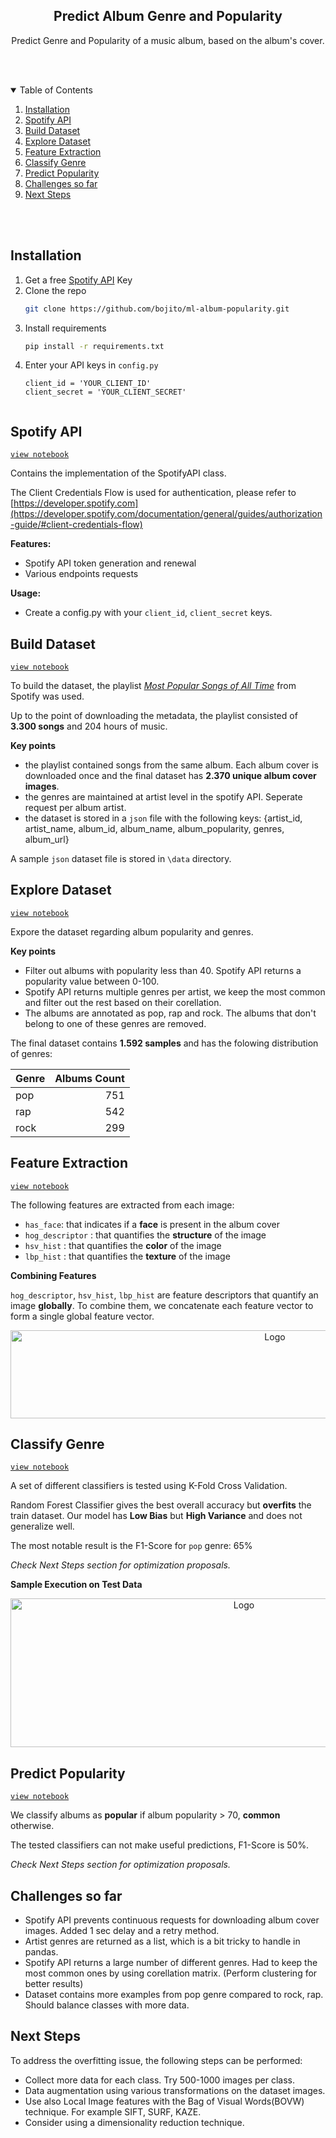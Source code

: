 <!-- PROJECT LOGO -->
<p align="center">
  <h2 align="center">Predict Album Genre and Popularity</h2>
  <p align="center">
    Predict Genre and Popularity of a music album, based on the album's cover.
  </p>
  <br>
  <br>
</p>


<!-- TABLE OF CONTENTS -->
<details open="open">
  <summary>Table of Contents</summary>
  <ol>
      <li>
      <a href="#installation">Installation</a>
    </li>
    <li>
      <a href="#spotify-api">Spotify API</a>
    </li>
    <li>
      <a href="#build-dataset">Build Dataset</a>
    </li>
        <li>
      <a href="#explore-dataset">Explore Dataset</a>
    </li>
     </li>
    <li>
      <a href="#feature-extraction">Feature Extraction</a>
    </li>
     <li>
      <a href="#classify-genre">Classify Genre</a>
    </li>
    <li>
      <a href="#predict-popularity">Predict Popularity</a>
    </li>
    <li>
      <a href="#challenges-so-far">Challenges so far</a>
    </li>
      <li>
      <a href="#next-steps">Next Steps</a>
    </li>
  </ol>
  <br>
  <br>
</details>
 

## Installation 

1. Get a free [Spotify API](https://developer.spotify.com/) Key
2. Clone the repo
   ```sh
   git clone https://github.com/bojito/ml-album-popularity.git
   ```
3. Install requirements  
   ```sh
   pip install -r requirements.txt
   ```
4. Enter your API keys in `config.py`
   ```JS
   client_id = 'YOUR_CLIENT_ID'
   client_secret = 'YOUR_CLIENT_SECRET'
  
## Spotify API    

[`view notebook`](https://nbviewer.jupyter.org/github/bojito/ml-album-popularity/blob/main/1%20-%20Spotify%20API.ipynb)
  
Contains the implementation of the SpotifyAPI class. 

The Client Credentials Flow is used for authentication, please refer to [https://developer.spotify.com](https://developer.spotify.com/documentation/general/guides/authorization-guide/#client-credentials-flow)

**Features:**
* Spotify API token generation and renewal
* Various endpoints requests

**Usage:**
* Create a config.py with your `client_id`, `client_secret` keys.



## Build Dataset

[`view notebook`](https://nbviewer.jupyter.org/github/bojito/ml-album-popularity/blob/main/2%20-%20Build%20Dataset.ipynb)

To build the dataset, the playlist [*Most Popular Songs of All Time*](https://open.spotify.com/playlist/4o8NBsWreC3OnKePUYw0dg?si=KfEHTYmESlORo6CeDsf1bg) from Spotify was used.

Up to the point of downloading the metadata, the playlist consisted of **3.300 songs** and 204 hours of music.

**Key points**

* the playlist contained songs from the same album. Each album cover is downloaded once and the final dataset has **2.370 unique album cover images**.
* the genres are maintained at artist level in the spotify API. Seperate request per album artist.
* the dataset is stored in a `json` file with the following keys: {artist_id, artist_name, album_id, album_name, album_popularity, genres, album_url}

A sample `json` dataset file is stored in `\data` directory.

## Explore Dataset 

[`view notebook`](https://nbviewer.jupyter.org/github/bojito/ml-album-popularity/blob/main/3%20-%20Explore%20Dataset.ipynb)

Expore the dataset regarding album popularity and genres. 

**Key points**

* Filter out albums with popularity less than 40. Spotify API returns a popularity value between 0-100.
* Spotify API returns multiple genres per artist, we keep the most common and filter out the rest based on their corellation.
* The albums are annotated as pop, rap and rock. The albums that don't belong to one of these genres are removed. 



The final dataset contains **1.592 samples** and has the folowing distribution of genres:

| Genre         | Albums Count      | 
| ------------- |-----------:| 
| pop           |         751| 
| rap           |         542| 
| rock          |         299| 



## Feature Extraction 

[`view notebook`](https://nbviewer.jupyter.org/github/bojito/ml-album-popularity/blob/main/4%20-%20Extract%20Features.ipynb)

The following features are extracted from each image:

* `has_face`: that indicates if a **face** is present in the album cover
* `hog_descriptor` : that quantifies the **structure** of the image  
* `hsv_hist` : that quantifies the **color** of the image
* `lbp_hist` : that quantifies the **texture** of the image

**Combining Features**

`hog_descriptor`, `hsv_hist`, `lbp_hist` are  feature descriptors that quantify an image **globally**.  To combine them, we concatenate each feature vector to form a single global feature vector. 

<p align="center">
  <a>
    <img src="other/features.png" alt="Logo" width="830" height="141">
  </a>
</p>

## Classify Genre

[`view notebook`](https://nbviewer.jupyter.org/github/bojito/ml-album-popularity/blob/main/5%20-%20Classify%20Genre.ipynb)

A set of different classifiers is tested using K-Fold Cross Validation. 

Random Forest Classifier gives the best overall accuracy but **overfits** the train dataset. Our model has **Low Bias** but **High Variance** and does not generalize well.

The most notable result is the F1-Score for `pop` genre: 65%

*Check Next Steps section for optimization proposals.*

**Sample Execution on Test Data**

<p align="center">
  <a>
    <img src="other/pred_test.png" alt="Logo" width="731" height="238">
  </a>
</p>

## Predict Popularity

[`view notebook`](https://nbviewer.jupyter.org/github/bojito/ml-album-popularity/blob/main/6%20-%20Predict%20Popularity.ipynb)

We classify albums as **popular** if album popularity > 70, **common** otherwise. 

The tested classifiers can not make useful predictions, F1-Score is 50%.

*Check Next Steps section for optimization proposals.*

## Challenges so far 

* Spotify API prevents continuous requests for downloading album cover images. Added 1 sec delay and a retry method.
* Artist genres are returned as a list, which is a bit tricky to handle in pandas. 
* Spotify API returns a large number of different genres. Had to keep the most common ones by using corellation matrix. (Perform clustering for better results)
* Dataset contains more examples from pop genre compared to rock, rap. Should balance classes with more data.


## Next Steps 

To address the overfitting issue, the following steps can be performed:

* Collect more data for each class. Try 500-1000 images per class.
* Data augmentation using various transformations on the dataset images.
* Use also Local Image features with the Bag of Visual Words(BOVW) technique. For example SIFT, SURF, KAZE.
* Consider using a dimensionality reduction technique.
